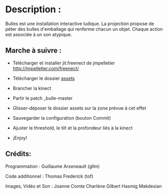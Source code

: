 # Description : 
Bulles est une installation interactive ludique.
La projection propose de péter des bulles d'emballage qui renferme chacun un objet.
Chaque action est associée à un son atypique.


## Marche à suivre : 

* Télécharger et installer jit.freenect de jmpelletier
[http://jmpelletier.com/freenect/
](http://jmpelletier.com/freenect/)

* Télécharger le dossier 
[assets](https://www.dropbox.com/s/s7j9dag32ttexup/assets.zip?dl=0)

* Brancher la kinect

* Partir le patch _bulle-master

* Glisser-déposer le dossier assets sur la zone prévue à cet effet 

* Sauvegarder la configuration (bouton Commit)

* Ajuster le threshold, le tilt et la profondeur liés à la kinect

* ¡Enjoy!



## Crédits: 

Programmation :
Guillaume Arseneault (gllm)

Code additionnel : 
Thomas Frederick (tof)

Images,  Vidéo et Son :
Joanne Comte
Charlène Gilbert
Hasmig Makdesian



